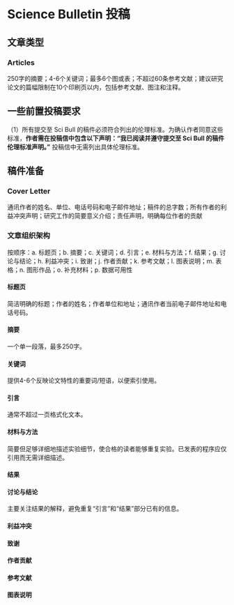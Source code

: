 # Science Bulletin 投稿
## 文章类型
### Articles
250字的摘要；4-6个关键词；最多6个图或表；不超过60条参考文献；建议研究论文的篇幅限制在10个印刷页以内，包括参考文献、图注和注释。   
## 一些前置投稿要求
（1）所有提交至 Sci Bull 的稿件必须符合列出的伦理标准。为确认作者同意这些标准，**作者需在投稿信中包含以下声明：“我已阅读并遵守提交至 Sci Bull 的稿件伦理标准声明。”** 投稿信中无需列出具体伦理标准。  
## 稿件准备
### Cover Letter
通讯作者的姓名、单位、电话号码和电子邮件地址；稿件的总字数；所有作者的利益冲突声明；研究工作的简要意义介绍；责任声明，明确每位作者的贡献  
### 文章组织架构
按顺序：a. 标题页；b. 摘要；c. 关键词；d. 引言；e. 材料与方法；f. 结果；g. 讨论与结论；h. 利益冲突；i. 致谢；j. 作者贡献；k. 参考文献；l. 图表说明；m. 表格；n. 图形作品；o. 补充材料；p. 数据可用性  
#### 标题页
简洁明确的标题；作者的姓名；作者单位和地址；通讯作者当前电子邮件地址和电话号码。  
#### 摘要
一个单一段落，最多250字。  
#### 关键词
提供4-6个反映论文特性的重要词/短语，以便索引使用。  
#### 引言
通常不超过一页格式化文本。  
#### 材料与方法
简要但足够详细地描述实验细节，使合格的读者能够重复实验。已发表的程序应仅引用而无需详细描述。  
#### 结果
#### 讨论与结论
主要关注结果的解释，避免重复“引言”和“结果”部分已有的信息。  
#### 利益冲突
#### 致谢
#### 作者贡献
#### 参考文献
#### 图表说明
